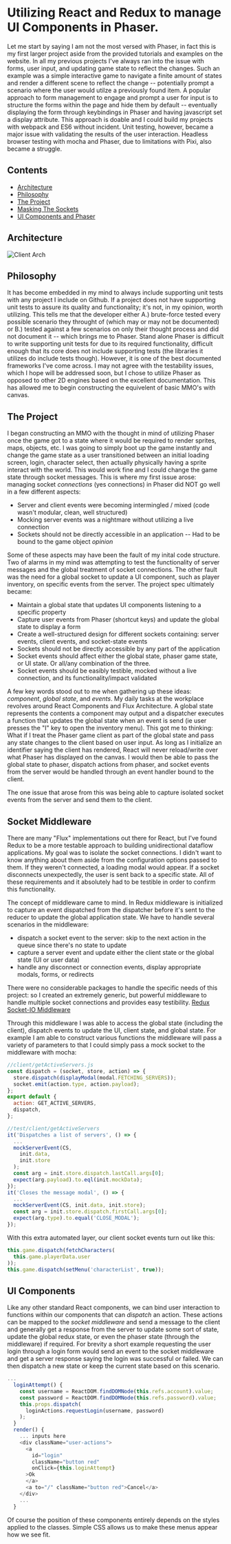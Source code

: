 # Utilizing React and Redux to manage UI Components in Phaser.
Let me start by saying I am not the most versed with Phaser, in fact this is my first larger project aside from the provided tutorials and examples on the website. In all my previous projects I've always ran into the issue with forms, user input, and updating game state to reflect the changes. Such an example was a simple interactive game to navigate a finite amount of states and render a different scene to reflect the change -- potentially prompt a scenario where the user would utilze a previously found item. A popular approach to form management to engage and prompt a user for input is to structure the forms within the page and hide them by default -- eventually displaying the form through keybindings in Phaser and having javascript set a display attribute. This approach is doable and I could build my projects with webpack and ES6 without incident. Unit testing, however, became a major issue with validating the results of the user interaction. Headless browser testing with mocha and Phaser, due to limitations with Pixi, also became a struggle.

## Contents
- [Architecture](#architecture)
- [Philosophy](#philosophy)
- [The Project](#the-project)
- [Masking The Sockets](#socket-middleware)
- [UI Components and Phaser](#ui-components)

## Architecture
![Client Arch](https://github.com/Vandise/GameClient/blob/master/doc/images/client_arch.png)

## Philosophy
It has become embedded in my mind to always include supporting unit tests with any project I include on Github. If a project does not have supporting unit tests to assure its quality and functionality; it's not, in my opinion, worth utilizing. This tells me that the developer either A.) brute-force tested every possible scenario they throught of (which may or may not be documented) or B.) tested against a few scenarios on only their thought process and did not document it -- which brings me to Phaser. Stand alone Phaser is difficult to write supporting unit tests for due to its required functionality, difficult enough that its core does not include supporting tests (the libraries it utilizes do include tests though). However, it is one of the best documented frameworks I've come across. I may not agree with the testability issues, which I hope will be addressed soon, but I chose to utilize Phaser as opposed to other 2D engines based on the excellent documentation. This has allowed me to begin constructing the equivelent of basic MMO's with canvas.

## The Project
I began constructing an MMO with the thought in mind of utilizing Phaser once the game got to a state where it would be required to render sprites, maps, objects, etc. I was going to simply boot up the game instantly and change the game state as a user transitioned between an initial loading screen, login, character select, then actually physically having a sprite interact with the world. This would work fine and I could change the game state through socket messages. This is where my first issue arose: managing socket *connections* (yes connections) in Phaser did NOT go well in a few different aspects:

- Server and client events were becoming intermingled / mixed (code wasn't modular, clean, well structured)
- Mocking server events was a nightmare without utilizing a live connection
- Sockets should not be directly accessible in an application -- Had to be bound to the game object *opinion*

Some of these aspects may have been the fault of my inital code structure. Two of alarms in my mind was attempting to test the functionality of server messages and the global treatment of socket connections. The other fault was the need for a global socket to update a UI component, such as player inventory, on specific events from the server. The project spec ultimately became:

- Maintain a global state that updates UI components listening to a specific property
- Capture user events from Phaser (shortcut keys) and update the global state to display a form
- Create a well-structured design for different sockets containing: server events, client events, and socket-state events
- Sockets should not be directly accessible by any part of the application
- Socket events should affect either the global state, phaser game state, or UI state. Or all/any combination of the three.
- Socket events should be easibly testible, mocked without a live connection, and its functionality/impact validated

A few key words stood out to me when gathering up these ideas: *component*, *global state*, and *events*. My daily tasks at the workplace revolves around React Components and Flux Architecture. A global state represents the contents a component may output and a dispatcher executes a function that updates the global state when an event is send (ie user presses the "I" key to open the inventory menu). This got me to thinking: What if I treat the Phaser game client as part of the global state and pass any state changes to the client based on user input. As long as I initialize an identifier saying the client has rendered, React will never reload/write over what Phaser has displayed on the canvas. I would then be able to pass the global state to phaser, dispatch actions from phaser, and socket events from the server would be handled through an event handler bound to the client. 

The one issue that arose from this was being able to capture isolated socket events from the server and send them to the client.

## Socket Middleware
There are many "Flux" implementations out there for React, but I've found Redux to be a more testable approach to building unidirectional dataflow applications. My goal was to isolate the socket connections. I didn't want to know anything about them aside from the configuration options passed to them. If they weren't connected, a loading modal would appear. If a socket disconnects unexpectedly, the user is sent back to a specific state. All of these requirements and it absolutely had to be testible in order to confirm this functionality. 

The concept of middleware came to mind. In Redux middleware is initialized to capture an event dispatched from the dispatcher before it's sent to the reducer to update the global application state. We have to handle several scenarios in the middleware:

- dispatch a socket event to the server: skip to the next action in the queue since there's no state to update
- capture a server event and update either the client state or the global state (UI or user data)
- handle any disconnect or connection events, display appropriate modals, forms, or redirects

There were no considerable packages to handle the specific needs of this project: so I created an extremely generic, but powerful middleware to handle multiple socket connections and provides easy testibility. [Redux Socket-IO Middleware](https://github.com/Vandise/redux-socket.io-middleware)

Through this middleware I was able to access the global state (including the client), dispatch events to update the UI, client state, and global state. For example I am able to construct various functions the middleware will pass a variety of parameters to that I could simply pass a mock socket to the middleware with mocha:

```javascript
//client/getActiveServers.js
const dispatch = (socket, store, action) => {
  store.dispatch(displayModal(modal.FETCHING_SERVERS));
  socket.emit(action.type, action.payload);
};
export default {
  action: GET_ACTIVE_SERVERS,
  dispatch,
};

//test/client/getActiveServers
it('Dispatches a list of servers', () => {
  ...
  mockServerEvent(CS,
    init.data,
    init.store
  );
  const arg = init.store.dispatch.lastCall.args[0];
  expect(arg.payload).to.eql(init.mockData);
});
it('Closes the message modal', () => {
  ...
  mockServerEvent(CS, init.data, init.store);
  const arg = init.store.dispatch.firstCall.args[0];
  expect(arg.type).to.equal('CLOSE_MODAL');
});
```

With this extra automated layer, our client socket events turn out like this:

```javascript
this.game.dispatch(fetchCharacters(
  this.game.playerData.user
));
this.game.dispatch(setMenu('characterList', true));
```

## UI Components
Like any other standard React components, we can bind user interaction to functions within our components that can *dispatch* an action. These actions can be mapped to the *socket middleware* and send a message to the client and generally get a response from the server to update some sort of state, update the global redux state, or even the phaser state (through the middleware) if required. For brevity a short example requesting the user login through a login form would send an event to the socket middleware and get a server response saying the login was successful or failed. We can then dispatch a new state or keep the current state based on this scenario.

```javascript
...
  loginAttempt() {
    const username = ReactDOM.findDOMNode(this.refs.account).value;
    const password = ReactDOM.findDOMNode(this.refs.password).value;
    this.props.dispatch(
      loginActions.requestLogin(username, password)
    );
  }
  render() {
    ... inputs here
    <div className="user-actions">
      <a
        id="login"
        className="button red"
        onClick={this.loginAttempt}
      >Ok
      </a>
      <a to="/" className="button red">Cancel</a>
    </div>
    ...
  }
```

Of course the position of these components entirely depends on the styles applied to the classes. Simple CSS allows us to make these menus appear how we see fit.


